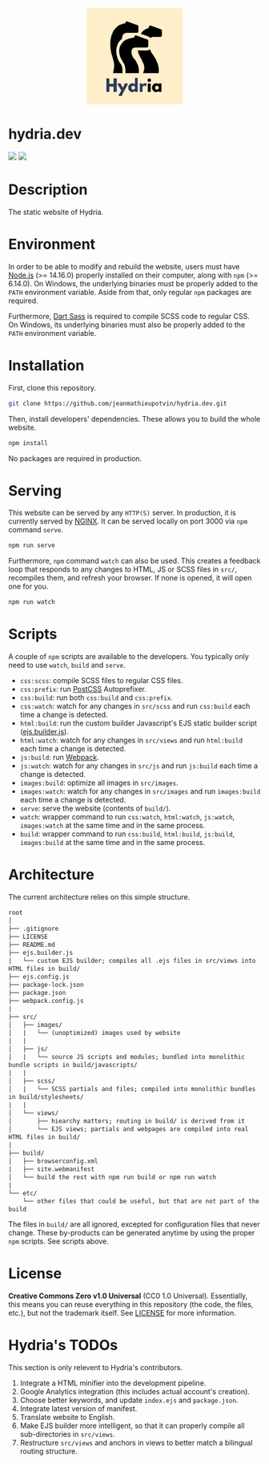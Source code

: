 <!-- logo: start -->
<div align="center">
    <img src="https://github.com/jeanmathieupotvin/hydria.dev/blob/main/src/images/logo-192.png" >
</div>
<!-- logo: end -->

# hydria.dev

<!-- badges: start -->
![](https://img.shields.io/badge/lifecycle-experimental-orange?style=for-the-badge)
![](https://img.shields.io/badge/version-alpha-green?style=for-the-badge)
<!-- badges: end -->

# Description

The static website of Hydria.

# Environment

In order to be able to modify and rebuild the website, users must have [Node.js](https://nodejs.dev) (>= 14.16.0) properly installed on their computer, along with `npm` (>= 6.14.0). On Windows, the underlying binaries must be properly added to the `PATH` environment variable. Aside from that, only regular `npm` packages are required.

Furthermore, [Dart Sass](https://sass-lang.com) is required to compile SCSS code to regular CSS. On Windows, its underlying binaries must also be properly added to the `PATH` environment variable.

# Installation

First, clone this repository.

```bash
git clone https://github.com/jeanmathieupotvin/hydria.dev.git
```

Then, install developers' dependencies. These allows you to build the whole website. 

```bash
npm install
```

No packages are required in production.

# Serving

This website can be served by any `HTTP(S)` server. In production, it is currently served by [NGINX](https://www.nginx.com/). It can be served locally on port 3000 via `npm` command `serve`.

```bash
npm run serve
```

Furthermore, `npm` command `watch` can also be used. This creates a feedback loop that responds to any changes to HTML, JS or SCSS files in `src/`, recompiles them, and refresh your browser. If none is opened, it will open one for you.

```bash
npm run watch
```

# Scripts

A couple of `npm` scripts are available to the developers. You typically only need to use `watch`, `build` and `serve`.

* `css:scss`: compile SCSS files to regular CSS files.
* `css:prefix`: run [PostCSS](https://postcss.org/) Autoprefixer.
* `css:build`: run both `css:build` and `css:prefix`.
* `css:watch`: watch for any changes in `src/scss` and run `css:build` each time a change is detected.
* `html:build`: run the custom builder Javascript's EJS static builder script ([ejs.builder.js](https://github.com/jeanmathieupotvin/hydria.dev/blob/main/ejs.builder.js)).
* `html:watch`: watch for any changes in `src/views` and run `html:build` each time a change is detected.
* `js:build`: run [Webpack](https://webpack.js.org/).
* `js:watch`: watch for any changes in `src/js` and run `js:build` each time a change is detected.
* `images:build`: optimize all images in `src/images`.
* `images:watch`: watch for any changes in `src/images` and run `images:build` each time a change is detected.
* `serve`: serve the website (contents of `build/`).
* `watch`: wrapper command to run `css:watch`, `html:watch`, `js:watch`, `images:watch` at the same time and in the same process.
* `build`: wrapper command to run `css:build`, `html:build`, `js:build`, `images:build` at the same time and in the same process.

# Architecture

The current architecture relies on this simple structure.

```
root
│
├── .gitignore
├── LICENSE
├── README.md
├── ejs.builder.js
|   └── custom EJS builder; compiles all .ejs files in src/views into HTML files in build/
├── ejs.config.js
├── package-lock.json
├── package.json
├── webpack.config.js
|
├── src/
│   ├── images/
│   |   └── (unoptimized) images used by website 
|   |
│   ├── js/
│   |   └── source JS scripts and modules; bundled into monolithic bundle scripts in build/javascripts/
|   |
│   ├── scss/
│   |   └── SCSS partials and files; compiled into monolithic bundles in build/stylesheets/
|   |
│   └── views/
│       ├── hiearchy matters; routing in build/ is derived from it
│       └── EJS views; partials and webpages are compiled into real HTML files in build/
|
├── build/
│   ├── browserconfig.xml
|   ├── site.webmanifest
│   └── build the rest with npm run build or npm run watch
|
└── etc/
    └── other files that could be useful, but that are not part of the build
```

The files in `build/` are all ignored, excepted for configuration files that never change. These by-products can be generated anytime by using the proper `npm` scripts. See
scripts above.

# License

**Creative Commons Zero v1.0 Universal** (CC0 1.0 Universal). Essentially, this means you can reuse everything in this repository (the code, the files, etc.), but not the trademark itself. See [LICENSE](https://github.com/jeanmathieupotvin/hydria.dev/blob/main/LICENSE) for more information.

# Hydria's TODOs

This section is only relevent to Hydria's contributors.

1. Integrate a HTML minifier into the development pipeline.
2. Google Analytics integration (this includes actual account's creation).
3. Choose better keywords, and update `index.ejs` and `package.json`.
4. Integrate latest version of manifest.
5. Translate website to English.
6. Make EJS builder more intelligent, so that it can properly compile all sub-directories in `src/views`.
7. Restructure `src/views` and anchors in views to better match a bilingual routing structure.
